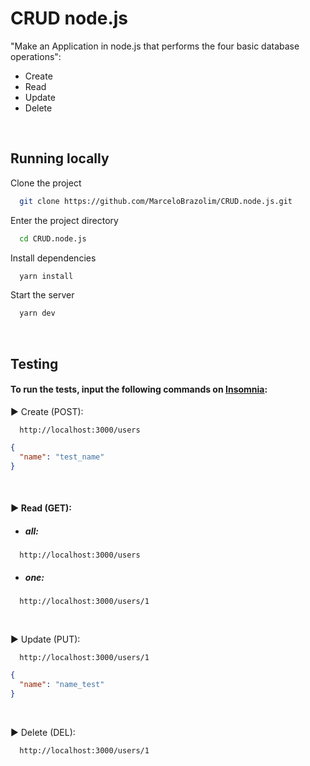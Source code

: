 
# CRUD node.js

"Make an Application in node.js that performs the four basic database operations":
 - Create
 - Read
 - Update
 - Delete

<br>

## Running locally

Clone the project

```bash
  git clone https://github.com/MarceloBrazolim/CRUD.node.js.git
```

Enter the project directory

```bash
  cd CRUD.node.js
```

Install dependencies

```bash
  yarn install
```

Start the server

```bash
  yarn dev
```

<br>

## Testing

#### To run the tests, input the following commands on [Insomnia](https://insomnia.rest/download):

▶ Create (POST):
```url
  http://localhost:3000/users
```
```json
{
  "name": "test_name"
}
```

<br>

#### ▶ Read (GET):
- ##### all:
```url
  http://localhost:3000/users
```
- ##### one:
```url
  http://localhost:3000/users/1
```

<br>

▶ Update (PUT):
```url
  http://localhost:3000/users/1
```
```json
{
  "name": "name_test"
}
```

<br>

▶ Delete (DEL):
```url
  http://localhost:3000/users/1
```

